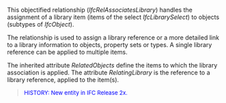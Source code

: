 ﻿This objectified relationship (_IfcRelAssociatesLibrary_) handles the assignment of a library item (items of the select _IfcLibrarySelect_) to objects (subtypes of _IfcObject_).

The relationship is used to assign a library reference or a more detailed link to a library information to objects, property sets or types. A single library reference can be applied to multiple items.

The inherited attribute _RelatedObjects_ define the items to which the library association is applied. The attribute _RelatingLibrary_ is the reference to a library reference, applied to the item(s).

> <font color="#0000FF" size="-1">HISTORY: New entity in IFC Release
		  2x.</font>
>